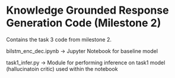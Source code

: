 Knowledge Grounded Response Generation Code (Milestone 2)
========================================================

Contains the task 3 code from milestone 2.

bilstm_enc_dec.ipynb -> Jupyter Notebook for baseline model 

task1_infer.py -> Module for performing inference on task1 model (hallucinatoin critic) used within the notebook

